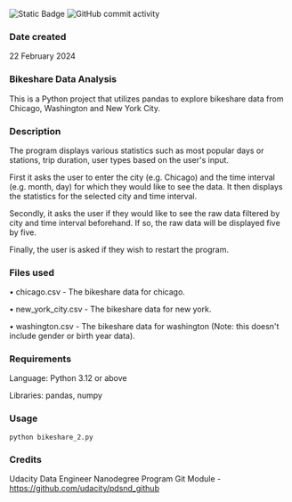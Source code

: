 ![Static Badge](https://img.shields.io/badge/python-2.13-blue)
![GitHub commit activity](https://img.shields.io/github/commit-activity/t/fermiyon/pdsnd_github?color=brightgreen)

### Date created
22 February 2024

### Bikeshare Data Analysis
This is a Python project that utilizes pandas to explore bikeshare data from Chicago, Washington and New York City.

### Description
The program displays various statistics such as most popular days or stations, trip duration, user types based on the user's input.

First it asks the user to enter the city (e.g. Chicago) and the time interval (e.g. month, day) for which they would like to see the data. It then displays the statistics for the selected city and time interval.

Secondly, it asks the user if they would like to see the raw data filtered by city and time interval beforehand. If so, the raw data will be displayed five by five.

Finally, the user is asked if they wish to restart the program.

### Files used
• chicago.csv - The bikeshare data for chicago.

• new_york_city.csv - The bikeshare data for new york.

• washington.csv - The bikeshare data for washington (Note: this doesn't include gender or birth year data).

### Requirements
Language: Python 3.12 or above

Libraries: pandas, numpy

### Usage
```
python bikeshare_2.py
```

### Credits
Udacity Data Engineer Nanodegree Program Git Module - https://github.com/udacity/pdsnd_github